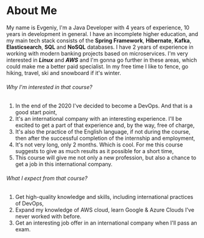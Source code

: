 # About Me

My name is Evgeniy, I'm a Java Developer with 4 years of experience, 10 years in development in general.
I have an incomplete higher education, and my main tech stack consists of the **Spring Framework**, **Hibernate**, **Kafka**, **Elasticsearch**, **SQL** and **NoSQL** databases.
I have 2 years of experience in working with modern banking projects based on microservices.
I'm very interested in ***Linux*** and ***AWS*** and I'm gonna go further in these areas, which could make me a better paid specialist.
In my free time I like to fence, go hiking, travel, ski and snowboard if it's winter.

###### Why I'm interested in that course?
1. In the end of the 2020 I've decided to become a DevOps. And that is a good start point,
2. It's an international company with an interesting experience. I'll be excited to get a part of that experience and, by the way, free of charge,
3. It's also the practice of the English language, if not during the course, then after the successful completion of the internship and employment,
4. It's not very long, only 2 months. Which is cool. For me this course suggests to give as much results as it possible for a short time,
5. This course will give me not only a new profession, but also a chance to get a job in this international company.

###### What I expect from that course?
1. Get high-quality knowledge and skills, including international practices of DevOps,
2. Expand my knowledge of AWS cloud, learn Google & Azure Clouds I've never worked with before.
3. Get an interesting job offer in an international company when I'll pass an exam.
